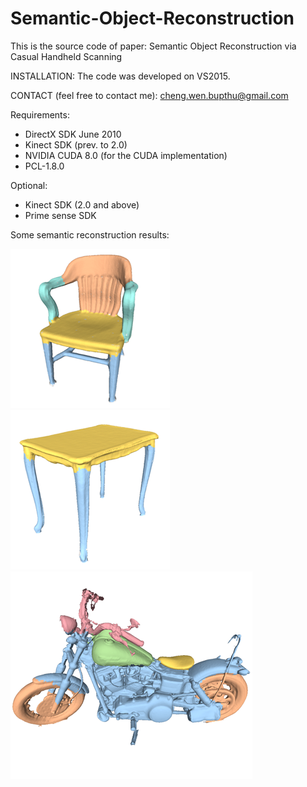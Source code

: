 # Semantic-Object-Reconstruction
This is the source code of paper: Semantic Object Reconstruction via Casual Handheld Scanning

INSTALLATION:
The code was developed on VS2015.

CONTACT (feel free to contact me):
cheng.wen.bupthu@gmail.com

Requirements:
- DirectX SDK June 2010
- Kinect SDK (prev. to 2.0)
- NVIDIA CUDA 8.0 (for the CUDA implementation)
- PCL-1.8.0

Optional:
- Kinect SDK (2.0 and above)
- Prime sense SDK

Some semantic reconstruction results:

![](DepthSensingLabel/SR_Chair.png)
![](DepthSensingLabel/SR_Table.png)
![](DepthSensingLabel/SR_Motorcycle.png)
